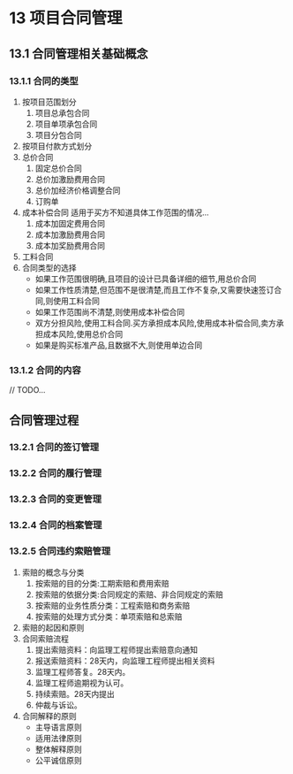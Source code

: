 # 13 项目合同管理
## 13.1 合同管理相关基础概念
### 13.1.1 合同的类型
1. 按项目范围划分
	1. 项目总承包合同
	2. 项目单项承包合同
	3. 项目分包合同
2. 按项目付款方式划分
3. 总价合同
	1. 固定总价合同
	2. 总价加激励费用合同
	3. 总价加经济价格调整合同
	4. 订购单
4. 成本补偿合同
适用于买方不知道具体工作范围的情况...
	1. 成本加固定费用合同
	2. 成本加激励费用合同
	3. 成本加奖励费用合同
5. 工料合同
6. 合同类型的选择
	- 如果工作范围很明确,且项目的设计已具备详细的细节,用总价合同
	- 如果工作性质清楚,但范围不是很清楚,而且工作不复杂,又需要快速签订合同,则使用工料合同
	- 如果工作范围尚不清楚,则使用成本补偿合同
	- 双方分担风险,使用工料合同.买方承担成本风险,使用成本补偿合同,卖方承担成本风险,使用总价合同
	- 如果是购买标准产品,且数据不大,则使用单边合同

### 13.1.2 合同的内容
// TODO...

## 合同管理过程
### 13.2.1 合同的签订管理
### 13.2.2 合同的履行管理
### 13.2.3 合同的变更管理
### 13.2.4 合同的档案管理
### 13.2.5 合同违约索赔管理
1. 索赔的概念与分类
	1. 按索赔的目的分类:工期索赔和费用索赔
	2. 按索赔的依据分类:合同规定的索赔、非合同规定的索赔
	3. 按索赔的业务性质分类：工程索赔和商务索赔
	4. 按索赔的处理方式分类：单项索赔和总索赔
2. 索赔的起因和原则
3. 合同索赔流程
	1. 提出索赔资料：向监理工程师提出索赔意向通知
	2. 报送索赔资料：28天内，向监理工程师提出相关资料
	3. 监理工程师答复。28天内。
	4. 监理工程师逾期视为认可。
	5. 持续索赔。28天内提出
	6. 仲裁与诉讼。
4. 合同解释的原则
	- 主导语言原则
	- 适用法律原则
	- 整体解释原则
	- 公平诚信原则
	
